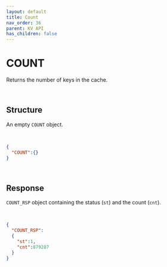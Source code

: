 ```yaml
---
layout: default
title: Count
nav_order: 36
parent: KV API
has_children: false
---
```


# COUNT
Returns the number of keys in the cache.


<br/>


## Structure

An empty `COUNT` object.

<br/>

```json
{
  "COUNT":{}
}
```

<br/>

## Response
`COUNT_RSP` object containing the status  (`st`) and the count (`cnt`).


<br/>


```json
{
  "COUNT_RSP":
  {
    "st":1,
    "cnt":879287
  }
}
```